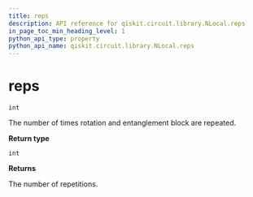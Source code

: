```yaml
---
title: reps
description: API reference for qiskit.circuit.library.NLocal.reps
in_page_toc_min_heading_level: 1
python_api_type: property
python_api_name: qiskit.circuit.library.NLocal.reps
---
```


# reps

<span id="qiskit.circuit.library.NLocal.reps" />

`int`

The number of times rotation and entanglement block are repeated.

**Return type**

`int`

**Returns**

The number of repetitions.

